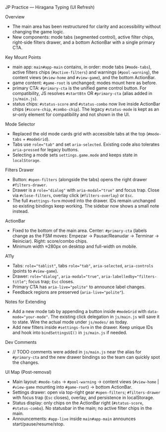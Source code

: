 JP Practice — Hiragana Typing (UI Refresh)

Overview
- The main area has been restructured for clarity and accessibility without changing the game logic.
- New components: mode tabs (segmented control), active filter chips, right-side filters drawer, and a bottom ActionBar with a single primary CTA.

Key Mount Points
- main app: `main#app-main` contains, in order: mode tabs (`#mode-tabs`), active filters chips (`#active-filters`) and warnings (`#pool-warning`), the content views (`#view-home` and `#view-game`), and the bottom ActionBar.
- game content: `#game-root` is unchanged; modes mount here as before.
- primary CTA: `#primary-cta` is the unified game control button. For compatibility, JS resolves `#startBtn` OR `#primary-cta` (alias added in `js/main.js`).
- status chips: `#status-score` and `#status-combo` now live inside ActionBar chips (`#score-chip`, `#combo-chip`). The legacy `#status-mode` is kept as an sr-only element for compatibility and not shown in the UI.

Mode Selector
- Replaced the old mode cards grid with accessible tabs at the top (`#mode-tabs` + `#modeGrid`).
- Tabs use `role="tab"` and set `aria-selected`. Existing code also tolerates `aria-pressed` for legacy buttons.
- Selecting a mode sets `settings.game.mode` and keeps state in `localStorage`.

Filters Drawer
- Button: `#open-filters` (alongside the tabs) opens the right drawer `#filters-drawer`.
- Drawer is a `role="dialog"` with `aria-modal="true"` and focus trap. Close via `#close-filters`, overlay click (`#filters-overlay`) or `Esc`.
- The full `#settings-form` moved into the drawer. IDs remain unchanged so existing bindings keep working. The sidebar now shows a small note instead.

ActionBar
- Fixed to the bottom of the main area. Center: `#primary-cta` (labels change as the FSM moves: Empezar → Pausar/Reanudar → Terminar → Reiniciar). Right: score/combo chips.
- Minimum width ≈280px on desktop and full-width on mobile.

A11y
- Tabs: `role="tablist"`, tabs `role="tab"`, `aria-selected`, `aria-controls` (points to `#view-game`).
- Drawer: `role="dialog"`, `aria-modal="true"`, `aria-labelledby="filters-title"`; focus trap; `Esc` closes.
- Primary CTA has `aria-live="polite"` to announce label changes.
- Feedback regions are preserved (`aria-live="polite"`).

Notes for Extending
- Add a new mode tab by appending a button inside `#modeGrid` with `data-mode="your-mode"`. The existing click delegation in `js/main.js` will save it to state. Wire the actual mode under `js/modes/` as today.
- Add new filters inside `#settings-form` in the drawer. Keep unique IDs and hook into `bindSettingsUI()` in `js/main.js` if needed.

Dev Comments
- // TODO comments were added in `js/main.js` near the alias for `#primary-cta` and the new drawer bindings so the team can quickly spot the changes.


UI Map (Post-removal)
- Main layout: `#mode-tabs` → `#pool-warning` → content views (`#view-home` | `#view-game` mounting into `#game-root`) → bottom ActionBar.
- Settings drawer: open via top-right gear `#open-filters`; `#filters-drawer` with focus trap (`Esc` closes), overlay, and persistence in localStorage.
- Status display: only chips on the ActionBar right (`#status-score`, `#status-combo`). No statusbar in the main; no active filter chips in the main.
- Announcements: `#app-live` inside `main#app-main` announces start/pause/resume/stop.
